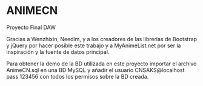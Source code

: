 # ANIMECN
Proyecto Final DAW

Gracias a Wenzhixin, Needim, y a los creadores de las librerias de Bootstrap y jQuery por hacer posible este trabajo y a MyAnimeList.net por ser la inspiración y la fuente de datos principal.

Para obtener la demo de la BD utilizada en este proyecto importar el archivo AnimeCN.sql en una BD MySQL
y añadir el usuario CNSAKS@localhost pass 123456 con todos los permisos sobre la BD creada.
